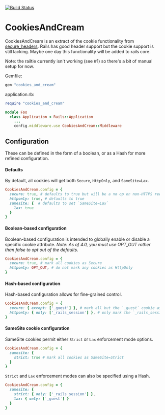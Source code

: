 [![Build Status](https://travis-ci.org/oreoshake/cookies_and_cream.svg?branch=master)](https://travis-ci.org/oreoshake/cookies_and_cream)

# CookiesAndCream

CookiesAndCream is an extract of the cookie functionality from [secure_headers](https://github.com/twitter/secure_headers). Rails has good header support but the cookie support is still lacking. Maybe one day this functionality will be added to rails core.

Note: the railtie currently isn't working (see #1) so there's a bit of manual setup for now.

Gemfile:
```ruby
gem "cookies_and_cream"
```

application.rb:
```ruby
require "cookies_and_cream"

module Foo
  class Application < Rails::Application
    ...
    config.middleware.use CookiesAndCream::Middleware
```

## Configuration

These can be defined in the form of a boolean, or as a Hash for more refined configuration.

#### Defaults

By default, all cookies will get both `Secure`, `HttpOnly`, and `SameSite=Lax`.

```ruby
CookiesAndCream.config = {
  secure: true, # defaults to true but will be a no op on non-HTTPS requests
  httponly: true, # defaults to true
  samesite: {  # defaults to set `SameSite=Lax`
    lax: true
  }
}
```

#### Boolean-based configuration

Boolean-based configuration is intended to globally enable or disable a specific cookie attribute. *Note: As of 4.0, you must use OPT_OUT rather than false to opt out of the defaults.*

```ruby
CookiesAndCream.config = {
  secure: true, # mark all cookies as Secure
  httponly: OPT_OUT, # do not mark any cookies as HttpOnly
}
```

#### Hash-based configuration

Hash-based configuration allows for fine-grained control.

```ruby
CookiesAndCream.config = {
  secure: { except: ['_guest'] }, # mark all but the `_guest` cookie as Secure
  httponly: { only: ['_rails_session'] }, # only mark the `_rails_session` cookie as HttpOnly
}
```

#### SameSite cookie configuration

SameSite cookies permit either `Strict` or `Lax` enforcement mode options.

```ruby
CookiesAndCream.config = {
  samesite: {
    strict: true # mark all cookies as SameSite=Strict
  }
}
```

`Strict` and `Lax` enforcement modes can also be specified using a Hash.

```ruby
CookiesAndCream.config = {
  samesite: {
    strict: { only: ['_rails_session'] },
    lax: { only: ['_guest'] }
  }
}
```
